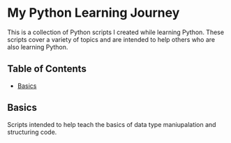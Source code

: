 # My Python Learning Journey

This is a collection of Python scripts I created while learning Python. These scripts cover a variety of topics and are intended to help others who are also learning Python. 

## Table of Contents

- [Basics](#basics)


## Basics

Scripts intended to help teach the basics of data type maniupalation and structuring code.


